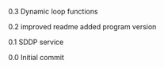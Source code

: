 0.3
Dynamic loop functions


0.2
improved readme
added program version

0.1
SDDP service

0.0
Initial commit